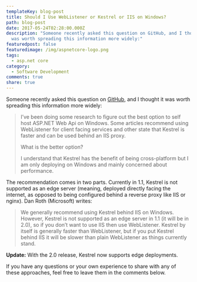 ```yaml
---
templateKey: blog-post
title: Should I Use WebListener or Kestrel or IIS on Windows?
path: blog-post
date: 2017-05-24T02:28:00.000Z
description: "Someone recently asked this question on GitHub, and I thought it
  was worth spreading this information more widely:"
featuredpost: false
featuredimage: /img/aspnetcore-logo.png
tags:
  - asp.net core
category:
  - Software Development
comments: true
share: true
---
```

Someone recently asked this question on [GitHub](https://github.com/aspnet/Docs/issues/3365), and I thought it was worth spreading this information more widely:

> I’ve been doing some research to figure out the best option to self host ASP.NET Web Api on Windows. Some articles recommend using WebListener for client facing services and other state that Kestrel is faster and can be used behind an IIS proxy.
>
> What is the better option?
>
> I understand that Kestrel has the benefit of being cross-platform but I am only deploying on Windows and mainly concerned about performance.

The recommendation comes in two parts. Currently in 1.1, Kestrel is not supported as an edge server (meaning, deployed directly facing the internet, as opposed to being configured behind a reverse proxy like IIS or nginx). Dan Roth (Microsoft) writes:

> We generally recommend using Kestrel behind IIS on Windows. However, Kestrel is not supported as an edge server in 1.1 (it will be in 2.0), so if you don’t want to use IIS then use WebListener. Kestrel by itself is generally faster than WebListener, but if you put Kestrel behind IIS it will be slower than plain WebListener as things currently stand.

**Update:** With the 2.0 release, Kestrel now supports edge deployments.

If you have any questions or your own experience to share with any of these approaches, feel free to leave them in the comments below.